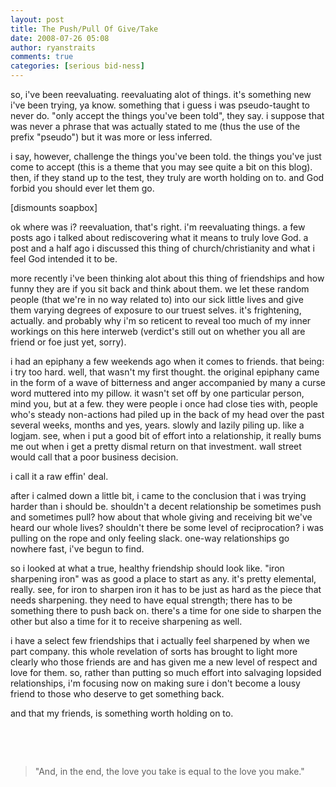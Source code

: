 ```yaml
---
layout: post
title: The Push/Pull Of Give/Take
date: 2008-07-26 05:08
author: ryanstraits
comments: true
categories: [serious bid-ness]
---
```

<p>so, i've been reevaluating. reevaluating alot of things. it's something new i've been trying, ya know. something that i guess i was pseudo-taught to never do. "only accept the things you've been told", they say. i suppose that was never a phrase that was actually stated to me (thus the use of the prefix "pseudo") but it was more or less inferred.</p>
<p>i say, however, challenge the things you've been told. the things you've just come to accept (this is a theme that you may see quite a bit on this blog). then, if they stand up to the test, they truly are worth holding on to. and God forbid you should ever let them go.</p>
<p>[dismounts soapbox]</p>
<p>ok where was i? reevaluation, that's right. i'm reevaluating things. a few posts ago i talked about rediscovering what it means to truly love God. a post and a half ago i discussed this thing of church/christianity and what i feel God intended it to be.</p>
<p>more recently i've been thinking alot about this thing of friendships and how funny they are if you sit back and think about them. we let these random people (that we're in no way related to) into our sick little lives and give them varying degrees of exposure to our truest selves. it's frightening, actually. and probably why i'm so reticent to reveal too much of my inner workings on this here interweb (verdict's still out on whether you all are friend or foe just yet, sorry).</p>
<p>i had an epiphany a few weekends ago when it comes to friends. that being: i try too hard. well, that wasn't my first thought. the original epiphany came in the form of a wave of bitterness and anger accompanied by many a curse word muttered into my pillow. it wasn't set off by one particular person, mind you, but at a few. they were people i once had close ties with, people who's steady non-actions had piled up in the back of my head over the past several weeks, months and yes, years. slowly and lazily piling up. like a logjam. see, when i put a good bit of effort into a relationship, it really bums me out when i get a pretty dismal return on that investment. wall street would call that a poor business decision.</p>
<p>i call it a raw effin' deal.</p>
<p>after i calmed down a little bit, i came to the conclusion that i was trying harder than i should be. shouldn't a decent relationship be sometimes push and sometimes pull? how about that whole giving and receiving bit we've heard our whole lives? shouldn't there be some level of reciprocation? i was pulling on the rope and only feeling slack. one-way relationships go nowhere fast, i've begun to find.</p>
<p>so i looked at what a true, healthy friendship should look like. "iron sharpening iron" was as good a place to start as any. it's pretty elemental, really. see, for iron to sharpen iron it has to be just as hard as the piece that needs sharpening. they need to have equal strength; there has to be something there to push back on. there's a time for one side to sharpen the other but also a time for it to receive sharpening as well.</p>
<p>i have a select few friendships that i actually feel sharpened by when we part company. this whole revelation of sorts has brought to light more clearly who those friends are and has given me a new level of respect and love for them. so, rather than putting so much effort into salvaging lopsided relationships, i'm focusing now on making sure i don't become a lousy friend to those who deserve to get something back.</p>
<p>and that my friends, is something worth holding on to.</p>
<p>&nbsp;</p>
<p>&nbsp;</p>
<blockquote>"And, in the end, the love you take is equal to the love you make."</blockquote>


